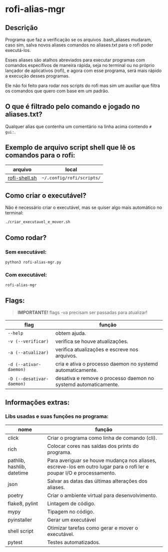 # rofi-alias-mgr

## Descrição
Programa que faz a verificação se os arquivos .bash_aliases mudaram, caso sim, salva novos aliases comandos no aliases.txt para o rofi poder executá-los.

Esses aliases são atalhos abreviados para executar programas com comandos específivos de maneira rápida, seja no terminal ou no próprio lançador de aplicativos (rofi), e agora com esse programa, será mais rápido a execução desses programas.

Ele não foi feito para rodar nos scripts do rofi mas sim um auxiliar que filtra os comandos que quero com base em um padrão.

## O que é filtrado pelo comando e jogado no aliases.txt?
Qualquer alias que contenha um comentário na linha acima contendo `# gui:`.

## Exemplo de arquivo script shell que lê os comandos para o rofi:
arquivo | local
--- | ---
[rofi-shell.sh](arquivos_exemplo/rofi-shell.sh) | `~/.config/rofi/scripts/`

## Como criar o executável?
Não é necessário criar o executável, mas se quiser algo mais automático no terminal:
```bash
./criar_executavel_e_mover.sh
```

## Como rodar?
### Sem executável:
`python3 rofi-alias-mgr.py`
### Com executável:
`rofi-alias-mgr`

## Flags:
> __IMPORTANTE!__ flags -va precisam ser passadas para atualizar!

flag | função
--- | ---
`--help` | obtem ajuda.
`-v (--verificar)` | verifica se houve atualizações.
`-a (--atualizar)` | verifica atualizações e escreve nos arquivos.
`-d (--ativar-daemon)` | cria e ativa o processo daemon no systemd automaticamente.
`-D (--desativar-daemon)` | desativa e remove o processo daemon no systemd automaticamente.

## Informações extras:
### Libs usadas e suas funções no programa:

nome | função
--- | ---
click | Criar o programa como linha de comando (cli).
rich | Colocar cores nas saídas dos prints do programa.
pathlib, hashlib, datetime | Para averiguar se houve mudança nos aliases, escreve-los em outro lugar para o rofi ler e poupar I/O e processamento.
json | Salvar as datas das últimas alterações dos aliases.
poetry | Criar o ambiente virtual para desenvolvimento.
flake8, pylint | Lintagem de código.
mypy | Tipagem no código.
pyinstaller | Gerar um executável
shell script | Otimizar tarefas como gerar e mover o executável.
pytest | Testes automatizados.
